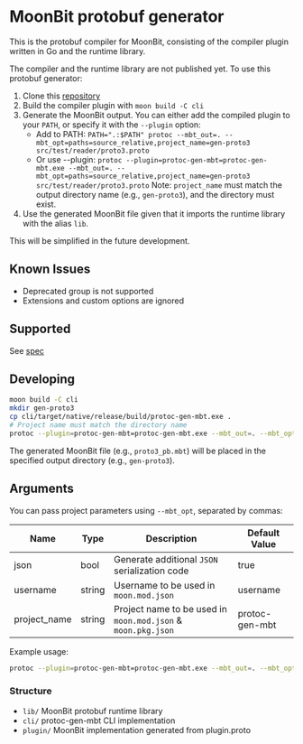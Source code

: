 # MoonBit protobuf generator

This is the protobuf compiler for MoonBit, consisting of the compiler plugin written in Go and the runtime library.

The compiler and the runtime library are not published yet. To use this protobuf generator:

1. Clone this [repository](https://github.com/moonbit-community/protoc-gen-mbt)
2. Build the compiler plugin with `moon build -C cli`
3. Generate the MoonBit output. You can either add the compiled plugin to your `PATH`, or specify it with the `--plugin` option:
   - Add to PATH: `PATH=".:$PATH" protoc --mbt_out=. --mbt_opt=paths=source_relative,project_name=gen-proto3 src/test/reader/proto3.proto`
   - Or use --plugin: `protoc --plugin=protoc-gen-mbt=protoc-gen-mbt.exe --mbt_out=. --mbt_opt=paths=source_relative,project_name=gen-proto3 src/test/reader/proto3.proto`
   Note: `project_name` must match the output directory name (e.g., `gen-proto3`), and the directory must exist.
4. Use the generated MoonBit file given that it imports the runtime library with the alias `lib`.

This will be simplified in the future development.

## Known Issues

- Deprecated group is not supported
- Extensions and custom options are ignored

## Supported

See [spec](doc/spec.md)

## Developing

```sh
moon build -C cli
mkdir gen-proto3
cp cli/target/native/release/build/protoc-gen-mbt.exe .
# Project name must match the directory name
protoc --plugin=protoc-gen-mbt=protoc-gen-mbt.exe --mbt_out=. --mbt_opt=paths=source_relative,project_name=gen-proto3 test/reader/proto3.proto
```

The generated MoonBit file (e.g., `proto3_pb.mbt`) will be placed in the specified output directory (e.g., `gen-proto3`).

## Arguments

You can pass project parameters using `--mbt_opt`, separated by commas:

| Name          | Type    | Description                                   | Default Value         |
|---------------|---------|-----------------------------------------------|----------------------|
| json          | bool    | Generate additional `JSON` serialization code   | true            |
| username      | string  | Username to be used in `moon.mod.json`        | username    |
| project_name  | string  | Project name to be used in `moon.mod.json` & `moon.pkg.json`     | protoc-gen-mbt    |

Example usage:

```sh
protoc --plugin=protoc-gen-mbt=protoc-gen-mbt.exe --mbt_out=. --mbt_opt=json=true,username=yourname,project_name=yourproject input.proto
```

### Structure

- `lib/`  MoonBit protobuf runtime library
- `cli/`  protoc-gen-mbt CLI implementation
- `plugin/`  MoonBit implementation generated from plugin.proto
